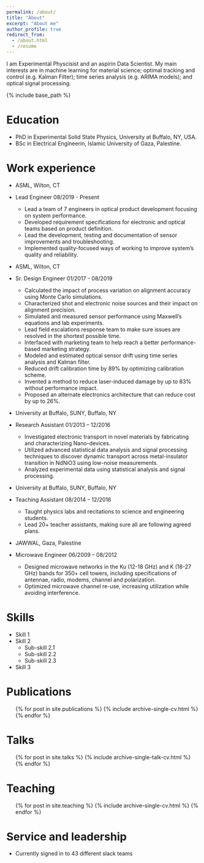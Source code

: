 ```yaml
---
permalink: /about/
title: "About"
excerpt: "About me"
author_profile: true
redirect_from: 
  - /about.html
  - /resume
---
```


I am Experimental Physcisist and an aspirin Data Scientist. My main interests are in machine learning for material science; optimal tracking and control (e.g. Kalman Filter); time series analysis (e.g. ARIMA models); and optical signal processing.

{% include base_path %}

Education
======
* PhD in Experimental Solid State Physics, University at Buffalo, NY, USA.
* BSc in Electrical Engineerin, Islamic University of Gaza, Palestine.

Work experience
======
* ASML, Wilton, CT
* Lead Engineer 	08/2019 - Present
  * Lead a team of 7 engineers in optical product development focusing on system performance.
  * Developed requirement specifications for electronic and optical teams based on product definition.
  * Lead the development, testing and documentation of sensor improvements and troubleshooting.
  * Implemented quality-focused ways of working to improve system’s quality and reliability.

* ASML, Wilton, CT
* Sr. Design Engineer 	01/2017 - 08/2019

  * Calculated the impact of process variation on alignment accuracy using Monte Carlo simulations.
  * Characterized shot and electronic noise sources and their impact on alignment precision.
  * Simulated and measured sensor performance using Maxwell’s equations and lab experiments.
  * Lead field escalations response team to make sure issues are resolved in the shortest possible time.
  * Interfaced with marketing team to help reach a better performance-based marketing strategy.
  * Modeled and estimated optical sensor drift using time series analysis and Kalman filter.
  * Reduced drift calibration time by 89% by optimizing calibration scheme.
  * Invented a method to reduce laser-induced damage by up to 83% without performance impact.
  * Proposed an alternate electronics architecture that can reduce cost by up to 26%.
 
* University at Buffalo, SUNY, Buffalo, NY
* Research Assistant 	01/2013 – 12/2016

  * Investigated electronic transport in novel materials by fabricating and characterizing Nano-devices.
  * Utilized advanced statistical data analysis and signal processing techniques to discover dynamic transport across metal-insulator transition in NdNiO3 using low-noise measurements.
  * Analyzed experimental data using statistical analysis and signal processing.

* University at Buffalo, SUNY, Buffalo, NY 
* Teaching Assistant 	08/2014 – 12/2016

  * Taught physics labs and recitations to science and engineering students.
  * Lead 20+ teacher assistants, making sure all are following agreed plans.

* JAWWAL, Gaza, Palestine 
* Microwave Engineer 	06/2009 – 08/2012

  * Designed microwave networks in the Ku (12-18 GHz) and K (18-27 GHz) bands for 350+ cell towers, including specifications of antennae, radio, modems, channel and polarization.
  * Optimized microwave channel re-use, increasing utilization while avoiding interference.
  
Skills
======
* Skill 1
* Skill 2
  * Sub-skill 2.1
  * Sub-skill 2.2
  * Sub-skill 2.3
* Skill 3

Publications
======
  <ul>{% for post in site.publications %}
    {% include archive-single-cv.html %}
  {% endfor %}</ul>
  
Talks
======
  <ul>{% for post in site.talks %}
    {% include archive-single-talk-cv.html %}
  {% endfor %}</ul>
  
Teaching
======
  <ul>{% for post in site.teaching %}
    {% include archive-single-cv.html %}
  {% endfor %}</ul>
  
Service and leadership
======
* Currently signed in to 43 different slack teams

